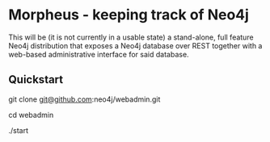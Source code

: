 Morpheus - keeping track of Neo4j
=================================

This will be (it is not currently in a usable state) a stand-alone, 
full feature Neo4j distribution that exposes a Neo4j database over 
REST together with a web-based administrative interface for said database.

Quickstart
------------

git clone git@github.com:neo4j/webadmin.git

cd webadmin

./start
